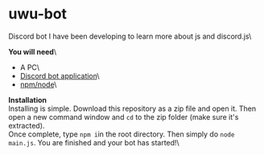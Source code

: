 # uwu-bot
Discord bot I have been developing to learn more about js and discord.js\

**You will need**\
- A PC\
- [Discord bot application](https://discordjs.guide/preparations/setting-up-a-bot-application.html)\
- [npm/node](https://nodejs.org/en/)\

**Installation**\
Installing is simple. Download this repository as a zip file and open it. Then open a new command window and `cd` to the zip folder (make sure it's extracted).\
Once complete, type `npm i`in the root directory. Then simply do `node main.js`. You are finished and your bot has started!\
